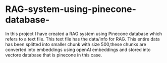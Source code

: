 # RAG-system-using-pinecone-database-
In this project I have created a RAG system using Pinecone database which refers to a text file. This text file has the data/info for RAG. This entire data has been splitted into smaller chunk with size 500,these chunks are converted into embeddings using openAI embeddings and stored into vectore database that is pinecone in this case. 
